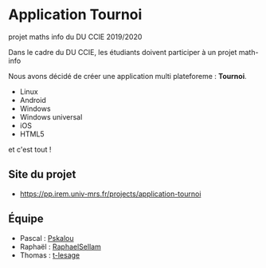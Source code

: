 # Application Tournoi
projet maths info du DU CCIE 2019/2020

Dans le cadre du DU CCIE, les étudiants doivent participer à un projet math-info

Nous avons décidé de créer une application multi plateforeme : **Tournoi**.

* Linux
* Android
* Windows
* Windows universal
* iOS
* HTML5

et c'est tout !

## Site du projet

* https://pp.irem.univ-mrs.fr/projects/application-tournoi


## Équipe

* Pascal : [Pskalou](https://github.com/Pskalou)
* Raphaël : [RaphaelSellam](https://github.com/RaphaelSellam)
* Thomas : [t-lesage](https://github.com/t-lesage)
